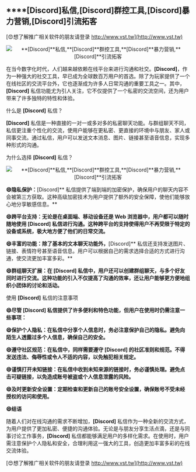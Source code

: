 ## ****[Discord]**私信,**[Discord]**群控工具,**[Discord]**暴力营销,**[Discord]**引流拓客**

[😍想了解推广相关软件的朋友请登录 http://www.vst.tw](http://www.vst.tw)

 <center><img src="https://vst.tw/MP4/tuiguang/png/8.png" alt="**[Discord]**私信,**[Discord]**群控工具,**[Discord]**暴力营销,**[Discord]**引流拓客"></center>

在当今数字化时代，人们越来越依赖在线平台来进行沟通和社交。**[Discord]**，作为一种强大的社交工具，早已成为全球数百万用户的首选。除了为玩家提供了一个在线社区的交流平台外，它也逐渐成为许多人日常沟通的重要工具之一。其中，**[Discord]** 私信功能尤为引人关注，它不仅提供了一个私密的交流空间，还为用户带来了许多独特的特性和体验。

什么是 **[Discord]** 私信？

**[Discord]** 私信是一种直接的一对一或多对多的私密聊天功能。与群组聊天不同，私信更注重个性化的交流，使用户能够在更私密、更直接的环境中与朋友、家人或同事交流。通过私信，用户可以发送文本消息、图片、链接甚至语音信息，实现多种形式的沟通。

为什么选择 **[Discord]** 私信？

 <center><img src="https://vst.tw/MP4/tuiguang/png/0.png" alt="**[Discord]**私信,**[Discord]**群控工具,**[Discord]**暴力营销,**[Discord]**引流拓客"></center>

**😄隐私保护：**[Discord]** 私信提供了端到端的加密保护，确保用户的聊天内容不会被第三方获取。这种高级加密技术为用户提供了额外的安全保障，使他们能够放心地分享敏感信息。**

**😄跨平台支持：无论是在桌面端、移动设备还是 Web 浏览器中，用户都可以随时随地使用 **[Discord]** 私信进行沟通。这种跨平台的支持使得用户不再受限于特定的设备或系统，极大地方便了他们的日常交流。**

**😄丰富的功能：除了基本的文本聊天功能外，**[Discord]** 私信还支持发送图片、链接、表情符号甚至语音信息。用户可以根据自己的需求选择合适的方式进行沟通，使交流更加丰富多彩。**

**😄群组聊天扩展：在 **[Discord]** 私信中，用户还可以创建群组聊天，与多个好友同时进行交流。这种功能的引入不仅提高了沟通的效率，还让用户能够更方便地组织小团体的讨论和活动。**

使用 **[Discord]** 私信的注意事项

**😄尽管 **[Discord]** 私信提供了许多便利和特色功能，但用户在使用时仍需注意一些事项：**

**😄保护个人隐私：在私信中分享个人信息时，务必注意保护自己的隐私。避免向陌生人透露过多个人信息，确保自己的安全。**

**😄遵守社区规范：在私信中，同样需要遵守 **[Discord]** 的社区准则和规范。不得发送违法、侮辱性或令人不适的内容，以免触犯相关规定。**

**😄谨慎打开未知链接：在私信中收到未知来源的链接时，务必谨慎处理。避免点击可疑链接，以免造成账号被盗或个人信息泄露的风险。**

**😄及时更新安全设置：定期检查和更新自己的账号安全设置，确保账号不受未经授权的访问和使用。**

**😄结语**

随着人们对在线沟通的需求不断增加，**[Discord]** 私信作为一种全新的交流方式，为用户提供了更加私密、便捷的沟通体验。无论是与朋友分享生活点滴，还是与同事讨论工作事务，**[Discord]** 私信都能够满足用户的多样化需求。在使用时，用户需注意保护个人隐私和安全，合理利用这一强大的工具，创造更加丰富多彩的在线交流体验。

[😍想了解推广相关软件的朋友请登录 http://www.vst.tw](http://www.vst.tw)



